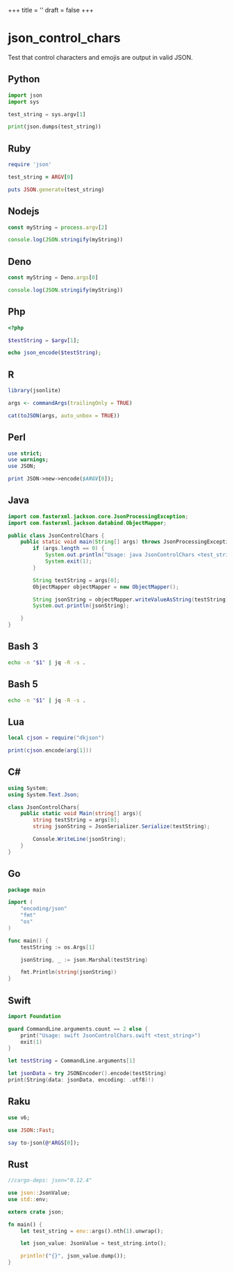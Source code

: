 +++
title = ''
draft = false
+++

# json_control_chars

Test that control characters and emojis are output in valid JSON.

## Python

```python {filename="json_control_chars.py"}
import json
import sys

test_string = sys.argv[1]

print(json.dumps(test_string))
```

## Ruby

```ruby {filename="json_control_chars.rb"}
require 'json'

test_string = ARGV[0]

puts JSON.generate(test_string)
```

## Nodejs

```javascript {filename="json_control_chars.mjs"}
const myString = process.argv[2]

console.log(JSON.stringify(myString))
```

## Deno

```javascript {filename="json_control_chars.mjs"}
const myString = Deno.args[0]

console.log(JSON.stringify(myString))
```

## Php

```php {filename="json_control_chars.php"}
<?php

$testString = $argv[1];

echo json_encode($testString);
```

## R

```r {filename="json_control_chars.R"}
library(jsonlite)

args <- commandArgs(trailingOnly = TRUE)

cat(toJSON(args, auto_unbox = TRUE))
```

## Perl

```perl {filename="json_control_chars.pl"}
use strict;
use warnings;
use JSON;

print JSON->new->encode($ARGV[0]);
```

## Java

```java {filename="JsonControlChars.java"}
import com.fasterxml.jackson.core.JsonProcessingException;
import com.fasterxml.jackson.databind.ObjectMapper;

public class JsonControlChars {
    public static void main(String[] args) throws JsonProcessingException{
        if (args.length == 0) {
            System.out.println("Usage: java JsonControlChars <test_string>");
            System.exit(1);
        }

        String testString = args[0];
        ObjectMapper objectMapper = new ObjectMapper();

        String jsonString = objectMapper.writeValueAsString(testString);
        System.out.println(jsonString);

    }
}
```

## Bash 3

```bash {filename="json_control_chars.sh"}
echo -n "$1" | jq -R -s .
```

## Bash 5

```bash {filename="json_control_chars.sh"}
echo -n "$1" | jq -R -s .
```

## Lua

```lua {filename="json_control_chars.lua"}
local cjson = require("dkjson")

print(cjson.encode(arg[1]))
```

## C#

```csharp {filename="JsonControlChars.cs"}
using System;
using System.Text.Json;

class JsonControlChars{
    public static void Main(string[] args){
        string testString = args[0];
        string jsonString = JsonSerializer.Serialize(testString);

        Console.WriteLine(jsonString);
    }
}
```

## Go

```go {filename="json_control_chars.go"}
package main

import (
	"encoding/json"
	"fmt"
	"os"
)

func main() {
	testString := os.Args[1]

	jsonString, _ := json.Marshal(testString)

	fmt.Println(string(jsonString))
}
```

## Swift

```swift {filename="json_control_chars.swift"}
import Foundation

guard CommandLine.arguments.count == 2 else {
    print("Usage: swift JsonControlChars.swift <test_string>")
    exit(1)
}

let testString = CommandLine.arguments[1]

let jsonData = try JSONEncoder().encode(testString)
print(String(data: jsonData, encoding: .utf8)!)
```

## Raku

```raku {filename="json_control_chars.raku"}
use v6;

use JSON::Fast;

say to-json(@*ARGS[0]);
```

## Rust

```rust {filename="json_control_chars.rs"}
//cargo-deps: json="0.12.4"

use json::JsonValue;
use std::env;

extern crate json;

fn main() {
    let test_string = env::args().nth(1).unwrap();

    let json_value: JsonValue = test_string.into();

    println!("{}", json_value.dump());
}
```

